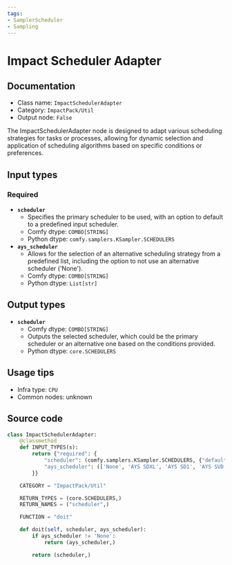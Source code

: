 ```yaml
---
tags:
- SamplerScheduler
- Sampling
---
```


# Impact Scheduler Adapter
## Documentation
- Class name: `ImpactSchedulerAdapter`
- Category: `ImpactPack/Util`
- Output node: `False`

The ImpactSchedulerAdapter node is designed to adapt various scheduling strategies for tasks or processes, allowing for dynamic selection and application of scheduling algorithms based on specific conditions or preferences.
## Input types
### Required
- **`scheduler`**
    - Specifies the primary scheduler to be used, with an option to default to a predefined input scheduler.
    - Comfy dtype: `COMBO[STRING]`
    - Python dtype: `comfy.samplers.KSampler.SCHEDULERS`
- **`ays_scheduler`**
    - Allows for the selection of an alternative scheduling strategy from a predefined list, including the option to not use an alternative scheduler ('None').
    - Comfy dtype: `COMBO[STRING]`
    - Python dtype: `List[str]`
## Output types
- **`scheduler`**
    - Comfy dtype: `COMBO[STRING]`
    - Outputs the selected scheduler, which could be the primary scheduler or an alternative one based on the conditions provided.
    - Python dtype: `core.SCHEDULERS`
## Usage tips
- Infra type: `CPU`
- Common nodes: unknown


## Source code
```python
class ImpactSchedulerAdapter:
    @classmethod
    def INPUT_TYPES(s):
        return {"required": {
            "scheduler": (comfy.samplers.KSampler.SCHEDULERS, {"defaultInput": True,}),
            "ays_scheduler": (['None', 'AYS SDXL', 'AYS SD1', 'AYS SVD'],),
        }}

    CATEGORY = "ImpactPack/Util"

    RETURN_TYPES = (core.SCHEDULERS,)
    RETURN_NAMES = ("scheduler",)

    FUNCTION = "doit"

    def doit(self, scheduler, ays_scheduler):
        if ays_scheduler != 'None':
            return (ays_scheduler,)

        return (scheduler,)

```

